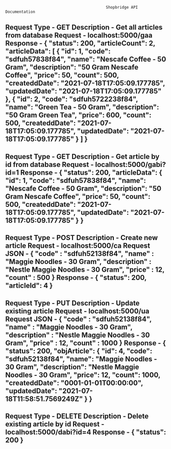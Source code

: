                                                Shopbridge API Documentation

Request Type    -  GET
Description     -  Get all articles from database
Request         -  localhost:5000/gaa
Response        - {
                    "status": 200,
                    "articleCount": 2,
                    "articleData": [
                        {
                            "id": 1,
                            "code": "sdfuh57838f84",
                            "name": "Nescafe Coffee - 50 Gram",
                            "description": "50 Gram Nescafe Coffee",
                            "price": 50,
                            "count": 500,
                            "createddDate": "2021-07-18T17:05:09.177785",
                            "updatedDate": "2021-07-18T17:05:09.177785"
                        },
                        {
                            "id": 2,
                            "code": "sdfuh5722238f84",
                            "name": "Green Tea - 50 Gram",
                            "description": "50 Gram Green Tea",
                            "price": 600,
                            "count": 500,
                            "createddDate": "2021-07-18T17:05:09.177785",
                            "updatedDate": "2021-07-18T17:05:09.177785"
                        }
                    ]
                }
-----------------------------------------------------------------------------------------------------------------------------------------------

Request Type    -  GET
Description     -  Get article by id from database
Request         -  localhost:5000/gabi?id=1
Response        - {
                        "status": 200,
                        "articleData": {
                            "id": 1,
                            "code": "sdfuh57838f84",
                            "name": "Nescafe Coffee - 50 Gram",
                            "description": "50 Gram Nescafe Coffee",
                            "price": 50,
                            "count": 500,
                            "createddDate": "2021-07-18T17:05:09.177785",
                            "updatedDate": "2021-07-18T17:05:09.177785"
                        }
                    }
-----------------------------------------------------------------------------------------------------------------------------------------------

Request Type    -  POST
Description     -  Create new article
Request         -  localhost:5000/ca
Request JSON    -   {
                        "code" : "sdfuh52138f84",
                        "name" : "Maggie Noodles - 30 Gram",
                        "description" : "Nestle Maggie Noodles - 30 Gram",
                        "price" : 12,
                        "count" : 500
                    }
Response        -   {
                        "status": 200,
                        "articleId": 4
                    }
-----------------------------------------------------------------------------------------------------------------------------------------------

Request Type    -  PUT
Description     -  Update existing article
Request         -  localhost:5000/ua
Request JSON    -   {
                        "code" : "sdfuh52138f84",
                        "name" : "Maggie Noodles - 30 Gram",
                        "description" : "Nestle Maggie Noodles - 30 Gram",
                        "price" : 12,
                        "count" : 1000
                    }
Response        -   {
                        "status": 200,
                        "objArticle": {
                            "id": 4,
                            "code": "sdfuh52138f84",
                            "name": "Maggie Noodles - 30 Gram",
                            "description": "Nestle Maggie Noodles - 30 Gram",
                            "price": 12,
                            "count": 1000,
                            "createddDate": "0001-01-01T00:00:00",
                            "updatedDate": "2021-07-18T11:58:51.7569249Z"
                        }
                    }
-----------------------------------------------------------------------------------------------------------------------------------------------

Request Type    -  DELETE
Description     -  Delete existing article by id
Request         -  localhost:5000/dabi?id=4
Response        -   {
                        "status": 200
                    }
-----------------------------------------------------------------------------------------------------------------------------------------------